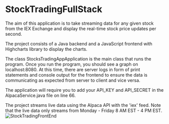 # StockTradingFullStack

The aim of this application is to take streaming data for any given stock from the IEX Exchange and display the real-time stock price updates per second.

The project consists of a Java backend and a JavaScript frontend with Highcharts library to display the charts.

The class StocksTradingAppApplication is the main class that runs the program. Once you run the program, you should see a graph on localhost:8080.
At this time, there are server logs in form of print statements and console output for the frontend to ensure the data is communicating as expected from server to client 
and vice versa. 

The application will require you to add your API_KEY and API_SECRET in the AlpacaService.java file on line 66. 

The project streams live data using the Alpaca API with the 'iex' feed. Note that the live data only streams from Monday - Friday 8 AM EST - 4 PM EST. 
![StockTradingFrontEnd](https://github.com/SharwariS/StockTradingFullStack/assets/59146359/0631c67e-027b-41e0-9adc-e440a6d178ae)
